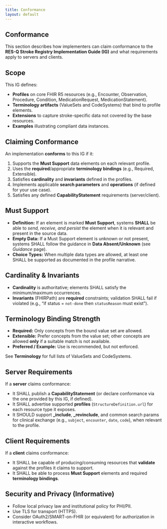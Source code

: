 ```yaml
---
title: Conformance
layout: default
---
```


## Conformance

This section describes how implementers can claim conformance to the **RES-Q Stroke Registry Implementation Guide (IG)** and what requirements apply to servers and clients.

## Scope

This IG defines:
- **Profiles** on core FHIR R5 resources (e.g., Encounter, Observation, Procedure, Condition, MedicationRequest, MedicationStatement).
- **Terminology artifacts** (ValueSets and CodeSystems) that bind to profile elements.
- **Extensions** to capture stroke-specific data not covered by the base resources.
- **Examples** illustrating compliant data instances.

## Claiming Conformance

An implementation **conforms** to this IG if it:
1. Supports the **Must Support** data elements on each relevant profile.
2. Uses the **required**/appropriate **terminology bindings** (e.g., Required, Extensible).
3. Satisfies **cardinality** and **invariants** defined in the profiles.
4. Implements applicable **search parameters** and **operations** (if defined for your use case).
5. Satisfies any defined **CapabilityStatement** requirements (server/client).

## Must Support

- **Definition:** If an element is marked **Must Support**, systems **SHALL** be able to *send, receive, and persist* the element when it is relevant and present in the source data.
- **Empty Data:** If a Must Support element is unknown or not present, systems SHALL follow the guidance in **Data Absent/Unknown** (see *Guidance* page).
- **Choice Types:** When multiple data types are allowed, at least one SHALL be supported as documented in the profile narrative.

## Cardinality & Invariants

- **Cardinality** is authoritative; elements SHALL satisfy the minimum/maximum occurrences.
- **Invariants** (FHIRPath) are **required** constraints; validation SHALL fail if violated (e.g., “if status = `not-done` then `statusReason` must exist”).

## Terminology Binding Strength

- **Required:** Only concepts from the bound value set are allowed.
- **Extensible:** Prefer concepts from the value set; other concepts are allowed **only** if a suitable match is not available.
- **Preferred / Example:** Use is recommended, but not enforced.

See **Terminology** for full lists of ValueSets and CodeSystems.

## Server Requirements

If a **server** claims conformance:
- It SHALL publish a **CapabilityStatement** (or declare conformance via the one provided by this IG, if defined).
- It SHALL advertise supported **profiles** (`StructureDefinition.url`) for each resource type it exposes.
- It SHOULD support **_include**, **_revinclude**, and common search params for clinical exchange (e.g., `subject`, `encounter`, `date`, `code`), when relevant to the profile.

## Client Requirements

If a **client** claims conformance:
- It SHALL be capable of producing/consuming resources that **validate** against the profiles it claims to support.
- It SHALL be able to process **Must Support** elements and required **terminology bindings**.

## Security and Privacy (Informative)

- Follow local privacy law and institutional policy for PHI/PII.
- Use TLS for transport (HTTPS).
- Consider OAuth2/SMART-on-FHIR (or equivalent) for authorization in interactive workflows.

